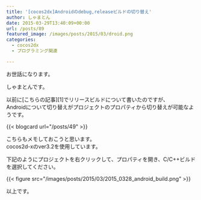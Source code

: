 ```yaml
---
title: '[cocos2dx]Androidのdebug,releaseビルドの切り替え'
author: しゃまとん
date: 2015-03-29T13:40:09+00:00
url: /posts/89
featured_image: /images/posts/2015/03/droid.png
categories:
  - cocos2dx
  - プログラミング関連

---
```

お世話になります。

しゃまとんです。

以前に[こちらの記事][1]でリリースビルドについて書いたのですが、  
Androidについて切り替えがプロジェクトのプロパティから切り替えが可能なようです。

{{< blogcard url="/posts/49" >}}

こちらもメモしておこうと思います。  
cocos2d-xのver3.2を使用しています。

<!--more-->

下記のようにプロジェクトを右クリックして、プロパティを開き、C/C++ビルドを選択してください。

{{< figure src="/images/posts/2015/03/2015_0328_android_build.png" >}}

以上です。
